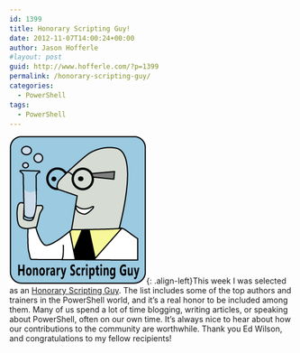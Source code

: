```yaml
---
id: 1399
title: Honorary Scripting Guy!
date: 2012-11-07T14:00:24+00:00
author: Jason Hofferle
#layout: post
guid: http://www.hofferle.com/?p=1399
permalink: /honorary-scripting-guy/
categories:
  - PowerShell
tags:
  - PowerShell
---
```

![image-left](/assets/img/Honorary-Scripting-Guy_large.png){: .align-left}This week I was selected as an <a href="http://blogs.technet.com/b/heyscriptingguy/archive/2012/11/04/announcing-the-2012-honorary-scripting-guys.aspx" title="Announcing the 2012 Honorary Scripting Guys" target="_blank">Honorary Scripting Guy</a>. The list includes some of the top authors and trainers in the PowerShell world, and it&#8217;s a real honor to be included among them. Many of us spend a lot of time blogging, writing articles, or speaking about PowerShell, often on our own time. It&#8217;s always nice to hear about how our contributions to the community are worthwhile. Thank you Ed Wilson, and congratulations to my fellow recipients!